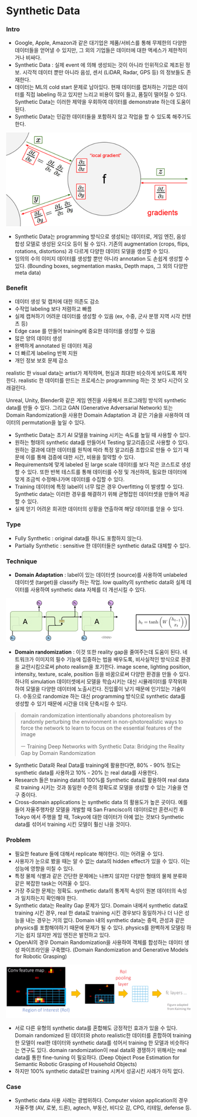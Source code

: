 # Synthetic Data

### Intro

* Google, Apple, Amazon과 같은 대기업은 제품/서비스를 통해 무제한의 다양한 데이터들을 얻어낼 수 있지만, 그 외의 기업들은 데이터에 대한 액세스가 제한적이거나 비싸다.
* Synthetic Data : 실제 event 에 의해 생성되는 것이 아니라 인위적으로 제조된 정보. 시각적 데이터 뿐만 아니라 음성, 센서 \(LiDAR, Radar, GPS 등\) 의 정보들도 존재한다.
* 데이터는 ML의 cold start 문제로 남아있다. 현재 데이터를 캡처하는 기업은 데이터를 직접 labeling 하고 있지만 느리고 비용이 많이 들고, 품질이 떨어질 수 있다. Synthetic Data는 이러한 제약을 우회하여 데이터를 demonstrate 하는데 도움이 된다.
* Synthetic Data는 민감한 데이터들을 포함하지 않고 작업을 할 수 있도록 해주기도 한다.



![](../.gitbook/assets/image%20%28220%29.png)

* Synthetic Data는 programming 방식으로 생성되는 데이터로, 게임 엔진, 음성 합성 모델로 생성된 오디오 등이 될 수 있다. 기존의 augmentation \(crops, flips, rotations, distortions\) 과 다르게 다양한 데이터 모델을 생성할 수 있다. 
* 임의의 수의 이미지 데이터를 생성할 뿐만 아니라 annotation 도 손쉽게 생성할 수 있다. \(Bounding boxes, segmentation masks, Depth maps, 그 외의 다양한 meta data\)

### Benefit

* 데이터 생성 및 캡처에 대한 의존도 감소
* 수작업 labeling 보다 저렴하고 빠름
* 실제 캡쳐하기 어려운 데이터를 생성할 수 있음 \(ex, 수중, 군사 분쟁 지역 시각 컨텐츠 등\)
* Edge case 를 만들어 training에 중요한 데이터를 생성할 수 있음
* 많은 양의 데이터 생성
* 완벽하게 annotated 된 데이터 제공
* 더 빠르게 labeling 반복 지원
* 개인 정보 보호 문제 감소

realistic 한 visual data는 artist가 제작하며, 현실과 최대한 비슷하게 보이도록 제작한다. realistic 한 데이터를 만드는 프로세스는 programming 하는 것 보다 시간이 오래걸린다.

Unreal, Unity, Blender와 같은 게임 엔진을 사용해서 프로그래밍 방식의 synthetic data를 만들 수 있다. 그리고 GAN \(Generative Adversarial Network\) 또는 Domain Randomization을 사용한 Domain Adaptation 과 같은 기술을 사용하여 데이터의 permutation을 높일 수 있다.

* Synthetic Data는 초기 AI 모델을 training 시키는 속도를 높일 때 사용할 수 있다.
* 원하는 형태의 synthetic data를 만들어서 Testing 알고리즘으로 사용할 수 있다. 원하는 결과에 대한 데이터를 원칙에 따라 특정 알고리즘 조합으로 만들 수 있기 때문에 이를 통해 검증에 대한 시간, 비용을 절약할 수 있다.
* Requirements에 맞게 labeled 된 large scale 데이터를 보다 적은 코스트로 생성할 수 있다. 또한 반복 테스트를 통해 데이터를 수정 및 개선하여, 필요한 데이터에 맞게 조금씩 수정해나가며 데이터를 수집할 수 있다.
* Training 데이터에 특정 label이 너무 많은 경우 Overfitting 이 발생할 수 있다. Synthetic data는 이러한 경우를 해결하기 위해 균형잡힌 데이터셋을 만들어 제공할 수 있다.
* 실제 얻기 어려운 희귀한 데이터의 상황을 연출하여 해당 데이터를 얻을 수 있다. 

### Type

* Fully Synthetic : original data를 하나도 포함하지 않는다. 
* Partially Synthetic : sensitive 한 데이터들은 synthetic data로 대체할 수 있다. 

### Technique

* **Domain Adaptation** : label이 있는 데이터셋 \(source\)를 사용하여 unlabeled 데이터셋 \(target\)을 classify 하는 작업. low quality의 synthetic data와 실제 데이터를 사용하여 synthetic data 자체를 더 개선시킬 수 있다.

![Domain Randomization](../.gitbook/assets/image%20%2841%29.png)

* **Domain randomization** : 이것 또한 reality gap을 줄여주는데 도움이 된다. 네트워크가 이미지의 필수 기능에 집중하는 법을 배우도록, 비사실적인 방식으로 환경을 교란시킴으로써 photo realism을 포기한다. image scene, lighting position, intensity, texture, scale, position 등을 바꿈으로써 다양한 환경을 만들 수 있다. 하나의 simulation 데이터셋에서 모델을 학습시키는 대신 시뮬레이터를 무작위화하여 모델을 다양한 데이터에 노출시킨다. 진입률이 낮기 때문에 인기있는 기술이다. 수동으로 randomize 하는 대신 programming 방식으로 synthetic data를 생성할 수 있기 때문에 시간을 더욱 단축시킬 수 있다.

> domain randomization intentionally abandons photorealism by randomly perturbing the environment in non-photorealistic ways to force the network to learn to focus on the essential features of the image
>
> ㅡ Training Deep Networks with Synthetic Data: Bridging the Reality Gap by Domain Randomization

* Synthetic Data와 Real Data를 training에 활용한다면, 80% - 90% 정도는 synthetic data를 사용하고 10% - 20% 는 real data를 사용한다.
* Research 들은 training data의 100%를 Synthetic data로 활용하여 real data로 training 시키는 것과 동일한 수준의 정확도로 모델을 생성할 수 있는 기술을 연구 중이다. 
* Cross-domain applications 는 synthetic data 의 활용도가 높은 곳이다. 예를 들어 자율주행차량 모델을 개발할 때 San Francisco의 데이터로만 훈련시킨 후 Tokyo 에서 주행을 할 때, Tokyo에 대한 데이터가 아예 없는 것보다 Synthetic data를 섞어서 training 시킨 모델이 훨신 나을 것이다.

### Problem

* 필요한 feature 들에 대해서 replicate 해야한다. 이는 어려울 수 있다.
* 사용자가 눈으로 봤을 때는 알 수 없는 data의 hidden effect가 있을 수 있다. 이는 성능에 영향을 미칠 수 있다.
* 특정 물체 식별과 같은 간단한 문제에는 나쁘지 않지만 다양한 형태의 물체 분류와 같은 복잡한 task는 어려울 수 있다.
* 가장 주요한 문제는 정확도. synthetic data의 통계적 속성이 원본 데이터의 속성과 일치하는지 확인해야 한다.
* Synthetic data는 Reality Gap 문제가 있다. Domain 내에서 synthetic data로 training 시킨 경우, real 한 data로 training 시킨 경우보다 동일하거나 더 나은 성능을 내는 경우는 거의 없다. Domain 내의 synthetic data는 중력, 관성과 같은 physics를 포함해야하기 때문에 문제가 될 수 있다. physics를 완벽하게 모델링 하기는 쉽지 않지만 게임 엔진은 발전하고 있다. 
* OpenAI의 경우 Domain Randomization을 사용하여 객체를 합성하는 데이터 생성 파이프라인을 구축했다. \(Domain Randomization and Generative Models for Robotic Grasping\)

![](../.gitbook/assets/image%20%28169%29.png)

* 서로 다른 유형의 synthetic data를 혼합해도 긍정적인 효과가 있을 수 있다. Domain randomized 된 데이터와 photo realistic한 데이터를 혼합하여 training 한 모델이 real한 데이터와 synthetic data를 섞어서 training 한 모델과 비슷하다는 연구도 있다. domain randomization이 real data와 경쟁하기 위해서는 real data를 통한 fine-tuning 이 필요하다. \(Deep Object Pose Estimation for Semantic Robotic Grasping of Household Objects\)
* 하지만 100% synthetic data로만 training 시켜서 성공시킨 사례가 아직 없다. 

### Case

* Synthetic data 사용 사례는 광범위하다. Computer vision application의 경우 자율주행 \(AV, 로봇, 드론\), agtech, 부동산, 비디오 감, CPG, 리테일, defense 등.

### 

